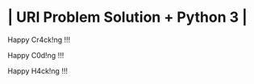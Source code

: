 **| URI Problem Solution + Python 3 |**
=======================================
Happy Cr4ck!ng !!!

Happy C0d!ng !!!

Happy H4ck!ng !!!
